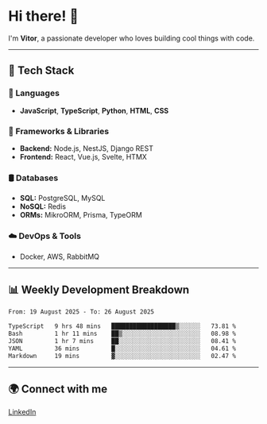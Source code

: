 
# Hi there! 👋

I'm **Vitor**, a passionate developer who loves building cool things with code.

---
## 🔧 Tech Stack

### 📌 Languages
- **JavaScript**, **TypeScript**, **Python**, **HTML**, **CSS**

### 🚀 Frameworks & Libraries
- **Backend:** Node.js, NestJS, Django REST
- **Frontend:** React, Vue.js, Svelte, HTMX

### 🛢️ Databases
- **SQL:** PostgreSQL, MySQL
- **NoSQL:** Redis
- **ORMs:** MikroORM, Prisma, TypeORM

### ☁️ DevOps & Tools
- Docker, AWS, RabbitMQ

---
## 📊 Weekly Development Breakdown

<!--START_SECTION:waka-->

```txt
From: 19 August 2025 - To: 26 August 2025

TypeScript   9 hrs 48 mins   ██████████████████▒░░░░░░   73.81 %
Bash         1 hr 11 mins    ██▒░░░░░░░░░░░░░░░░░░░░░░   08.98 %
JSON         1 hr 7 mins     ██░░░░░░░░░░░░░░░░░░░░░░░   08.41 %
YAML         36 mins         █░░░░░░░░░░░░░░░░░░░░░░░░   04.61 %
Markdown     19 mins         ▓░░░░░░░░░░░░░░░░░░░░░░░░   02.47 %
```

<!--END_SECTION:waka-->

---
## 🌍 Connect with me
[LinkedIn](https://www.linkedin.com/in/vitorlc)
